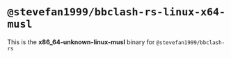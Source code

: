 # `@stevefan1999/bbclash-rs-linux-x64-musl`

This is the **x86_64-unknown-linux-musl** binary for `@stevefan1999/bbclash-rs`
